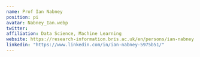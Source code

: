 ```yaml
---
name: Prof Ian Nabney
position: pi
avatar: Nabney_Ian.webp
twitter:
affiliation: Data Science, Machine Learning
website: https://research-information.bris.ac.uk/en/persons/ian-nabney
linkedin: "https://www.linkedin.com/in/ian-nabney-5975b51/"
---
```

